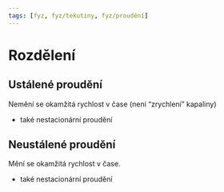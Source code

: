 ```yaml
---
tags: [fyz, fyz/tekutiny, fyz/proudění]
---
```

# Rozdělení

## Ustálené proudění
Nemění se okamžitá rychlost v čase (není “zrychlení” kapaliny)
- také nestacionární proudění 

## Neustálené proudění 
Mění se okamžitá rychlost v čase.
- také nestacionární proudění 
